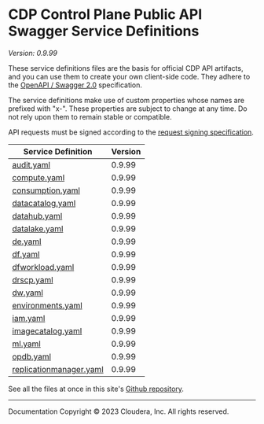 # CDP Control Plane Public API Swagger Service Definitions

*Version: 0.9.99*

These service definitions files are the basis for official CDP API artifacts,
and you can use them to create your own client-side code. They adhere to the
[OpenAPI / Swagger 2.0](https://swagger.io/specification/v2/) specification.

The service definitions make use of custom properties whose names are prefixed
with "x-". These properties are subject to change at any time. Do not rely upon
them to remain stable or compatible.

API requests must be signed according to the
[request signing specification](request_signing.md).

| Service Definition | Version |
| --- | --- |
| [audit.yaml](./audit.yaml) | 0.9.99 |
| [compute.yaml](./compute.yaml) | 0.9.99 |
| [consumption.yaml](./consumption.yaml) | 0.9.99 |
| [datacatalog.yaml](./datacatalog.yaml) | 0.9.99 |
| [datahub.yaml](./datahub.yaml) | 0.9.99 |
| [datalake.yaml](./datalake.yaml) | 0.9.99 |
| [de.yaml](./de.yaml) | 0.9.99 |
| [df.yaml](./df.yaml) | 0.9.99 |
| [dfworkload.yaml](./dfworkload.yaml) | 0.9.99 |
| [drscp.yaml](./drscp.yaml) | 0.9.99 |
| [dw.yaml](./dw.yaml) | 0.9.99 |
| [environments.yaml](./environments.yaml) | 0.9.99 |
| [iam.yaml](./iam.yaml) | 0.9.99 |
| [imagecatalog.yaml](./imagecatalog.yaml) | 0.9.99 |
| [ml.yaml](./ml.yaml) | 0.9.99 |
| [opdb.yaml](./opdb.yaml) | 0.9.99 |
| [replicationmanager.yaml](./replicationmanager.yaml) | 0.9.99 |

See all the files at once in this site's
[Github repository](https://github.com/cloudera/cdp-dev-docs/tree/master/api-docs/swagger).

----

Documentation Copyright © 2023 Cloudera, Inc. All rights reserved.

